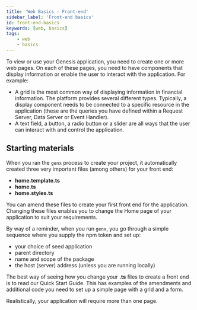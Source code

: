 ```yaml
---
title: 'Web Basics - Front-end'
sidebar_label: 'Front-end basics'
id: front-end-basics
keywords: [web, basics]
tags:
    - web
    - basics
---
```


To view or use your Genesis application, you need to create one or more web pages. On each of these pages, you need to have components that display information or enable the user to interact with the application. For example:
-	A grid is the most common way of displaying information in financial information. The platform provides several different types. Typically, a display component needs to be connected to a specific resource in the application (these are the queries you have defined within a Request Server, Data Server or Event Handler).
-	A text field, a button, a radio button or a slider are all ways that the user can interact with and control the application.



## Starting materials
When you ran the `genx` process to create your project, it automatically created three very important files (among others) for your front end:
-	**home.template.ts**
-	**home.ts**
-	**home.styles.ts**


You can amend these files to create your first front end for the application. Changing these files enables you to change the Home page of your application to suit your requirements.

By way of a reminder, when you run `genx`, you go through a simple sequence where you supply the npm token and set up:
-	your choice of seed application
-	parent directory
-	name and scope of the package
-	the host (server) address (unless you are running locally)

The best way of seeing how you change your **.ts** files to create a front end is to read our Quick Start Guide. This has examples of the amendments and additional code you need to set up a simple page with a grid and a form.

Realistically, your application will require more than one page.
